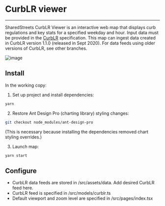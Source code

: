 # CurbLR viewer
---

SharedStreets CurbLR Viewer is an interactive web map that displays curb regulations and key stats for a specified weekday and hour. Input data must be provided in the [CurbLR](https://www.github.com/sharedstreets/curblr) specification. This map can ingest data created in CurbLR version 1.1.0 (released in Sept 2020). For data feeds using older versions of CurbLR, see other branches.

![image](https://user-images.githubusercontent.com/9657971/94090506-c30c7b00-fde3-11ea-89b9-81032ad08ad7.png)

## Install

In the working copy:

1. Set up project and install dependencies:
```sh
yarn
```

2. Restore Ant Design Pro (charting library) styling changes:
```sh
git checkout node_modules/ant-design-pro
```
(This is necessary because installing the dependencies removed chart styling overrides.)

3. Launch map:
```sh
yarn start
```

## Configure

- CurbLR data feeds are stored in /src/assets/data. Add desired CurbLR feed here.
- CurbLR feed is specified in /src/models/curblr.ts
- Default viewport and zoom level are specified in /src/pages/index.tsx